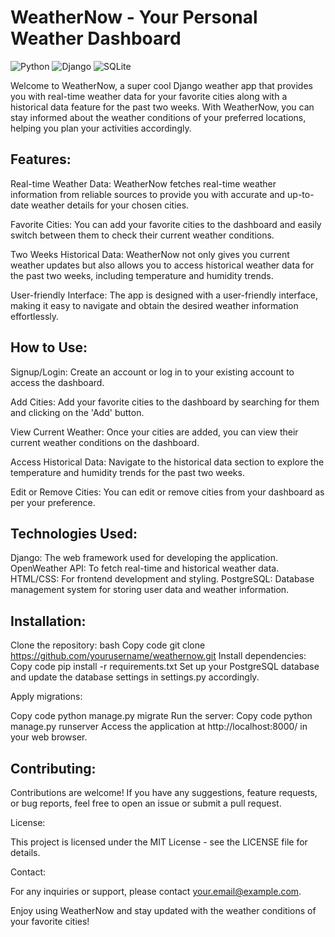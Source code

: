 # WeatherNow - Your Personal Weather Dashboard
![Python](https://img.shields.io/badge/python-3670A0?style=for-the-badge&logo=python&logoColor=ffdd54)
![Django](https://img.shields.io/badge/django-%23092E20.svg?style=for-the-badge&logo=django&logoColor=white)
![SQLite](https://img.shields.io/badge/sqlite-%2307405e.svg?style=for-the-badge&logo=sqlite&logoColor=white)

Welcome to WeatherNow, a super cool Django weather app that provides you with real-time weather data for your favorite cities along with a historical data feature for the past two weeks. 
With WeatherNow, you can stay informed about the weather conditions of your preferred locations, helping you plan your activities accordingly.

## Features:

Real-time Weather Data: WeatherNow fetches real-time weather information from reliable sources to provide you with accurate and up-to-date weather details for your chosen cities.

Favorite Cities: You can add your favorite cities to the dashboard and easily switch between them to check their current weather conditions.

Two Weeks Historical Data: WeatherNow not only gives you current weather updates but also allows you to access historical weather data for the past two weeks, including temperature and humidity trends.

User-friendly Interface: The app is designed with a user-friendly interface, making it easy to navigate and obtain the desired weather information effortlessly.

## How to Use:

Signup/Login: Create an account or log in to your existing account to access the dashboard.

Add Cities: Add your favorite cities to the dashboard by searching for them and clicking on the 'Add' button.

View Current Weather: Once your cities are added, you can view their current weather conditions on the dashboard.

Access Historical Data: Navigate to the historical data section to explore the temperature and humidity trends for the past two weeks.

Edit or Remove Cities: You can edit or remove cities from your dashboard as per your preference.

## Technologies Used:

Django: The web framework used for developing the application.
OpenWeather API: To fetch real-time and historical weather data.
HTML/CSS: For frontend development and styling.
PostgreSQL: Database management system for storing user data and weather information.

## Installation:

Clone the repository:
bash
Copy code
git clone https://github.com/yourusername/weathernow.git
Install dependencies:
Copy code
pip install -r requirements.txt
Set up your PostgreSQL database and update the database settings in settings.py accordingly.

Apply migrations:

Copy code
python manage.py migrate
Run the server:
Copy code
python manage.py runserver
Access the application at http://localhost:8000/ in your web browser.

## Contributing:

Contributions are welcome! If you have any suggestions, feature requests, or bug reports, feel free to open an issue or submit a pull request.

License:

This project is licensed under the MIT License - see the LICENSE file for details.

Contact:

For any inquiries or support, please contact your.email@example.com.

Enjoy using WeatherNow and stay updated with the weather conditions of your favorite cities!
